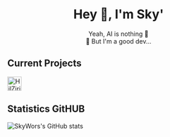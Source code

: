 <h1 align="center">Hey 👋, I'm Sky'</h1>

<p align="center">
  Yeah, AI is nothing 💭
  <br>
  🫠 But I'm a good dev...
</p>

## Current Projects

<a href="https://hilziria.fr">
  <img src="https://hilziria.fr/img/uploads/theme_logo.png" width="32" alt="HilZiria Network"></img>
</a>

## Statistics GitHUB

![SkyWors's GitHub stats](https://github-readme-stats.vercel.app/api?username=skywors&count_private=true&show_icons=true&theme=vision-friendly-dark)
